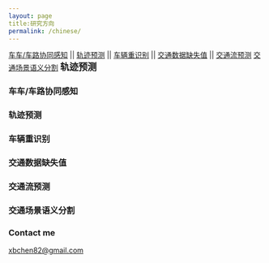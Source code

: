 ```yaml
---
layout: page
title:研究方向 
permalink: /chinese/
---
```


[车车/车路协同感知](#车车/车路协同感知)  ||  [轨迹预测](#轨迹预测)  ||  [车辆重识别](#车辆重识别)  ||  [交通数据缺失值](#交通数据缺失值)  ||  [交通流预测](#交通流预测)
[交通场景语义分割](#交通场景语义分割)
**<font size=4 face='Times New Roman'>轨迹预测</font>**

### 车车/车路协同感知

### 轨迹预测

### 车辆重识别

### 交通数据缺失值

### 交通流预测

### 交通场景语义分割


### Contact me

[xbchen82@gmail.com](mailto:xbchen82@gmail.com)